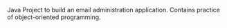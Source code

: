 Java Project to build an email administration application. 
Contains practice of object-oriented programming.
